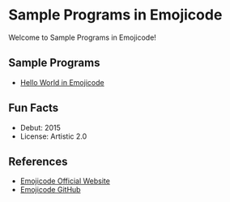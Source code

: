 # Sample Programs in Emojicode

Welcome to Sample Programs in Emojicode!

## Sample Programs

- [Hello World in Emojicode](https://github.com/jrg94/sample-programs/issues/134)

## Fun Facts

- Debut: 2015
- License: Artistic 2.0

## References

- [Emojicode Official Website](https://www.emojicode.org/)
- [Emojicode GitHub](https://github.com/emojicode/emojicode)

